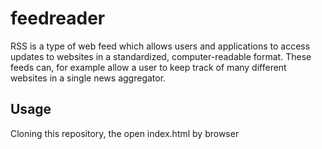 # feedreader
RSS is a type of web feed which allows users and applications to access updates to websites in a standardized, computer-readable format. These feeds can, for example allow a user to keep track of many different websites in a single news aggregator.

## Usage
Cloning this repository, the open index.html by browser